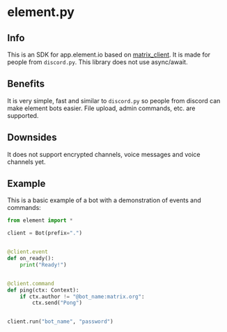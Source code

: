 # element.py
## Info
This is an SDK for app.element.io based on [matrix_client](https://github.com/matrix-org/matrix-python-sdk/tree/master). It is made for people from `discord.py`. This library does not use async/await.
## Benefits
It is very simple, fast and similar to `discord.py` so people from discord can make element bots easier. File upload, admin commands, etc. are supported.
## Downsides
It does not support encrypted channels, voice messages and voice channels yet.
## Example
This is a basic example of a bot with a demonstration of events and commands:
```py
from element import *

client = Bot(prefix=".")


@client.event
def on_ready():
    print("Ready!")


@client.command
def ping(ctx: Context):
    if ctx.author != "@bot_name:matrix.org":
        ctx.send("Pong")


client.run("bot_name", "password")

```